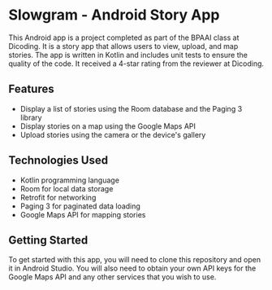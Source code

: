 # Slowgram - Android Story App

This Android app is a project completed as part of the BPAAI class at Dicoding. It is a story app that allows users to view, upload, and map stories. The app is written in Kotlin and includes unit tests to ensure the quality of the code. It received a 4-star rating from the reviewer at Dicoding.

## Features

 - Display a list of stories using the Room database and the Paging 3 library
 - Display stories on a map using the Google Maps API
 - Upload stories using the camera or the device's gallery

## Technologies Used

 - Kotlin programming language
 - Room for local data storage
 - Retrofit for networking
 - Paging 3 for paginated data loading
 - Google Maps API for mapping stories
 
## Getting Started

To get started with this app, you will need to clone this repository and open it in Android Studio. You will also need to obtain your own API keys for the Google Maps API and any other services that you wish to use.
